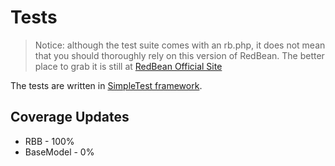 Tests
=====

> Notice: although the test suite comes with an rb.php, it does not mean that you should thoroughly rely on this version of RedBean.
> The better place to grab it is still at [RedBean Official Site](http://redbeanphp.com)

The tests are written in [SimpleTest framework](http://www.simpletest.org/).

Coverage Updates
----------------

* RBB - 100%
* BaseModel - 0%